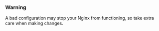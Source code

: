 ### Warning

A bad configuration may stop your Nginx from functioning, so take extra care when making changes.




